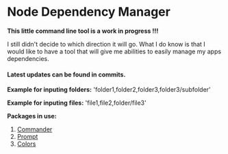 # Node Dependency Manager

**This little command line tool is a work in progress !!!**

I still didn't decide to which direction it will go. What I do know is that I would like to have a tool that will give me abilities to easily manage my apps dependencies.

#### Latest updates can be found in commits.

**Example for inputing folders:**
'folder1,folder2,folder3,folder3/subfolder'

**Example for inputing files:**
'file1,file2,folder/file3'

**Packages in use:**
1. [Commander](https://github.com/tj/commander.js/ "Commander github")
2. [Prompt](https://github.com/flatiron/prompt "Prompt github")
3. [Colors](https://github.com/Marak/colors.js "Colors github")